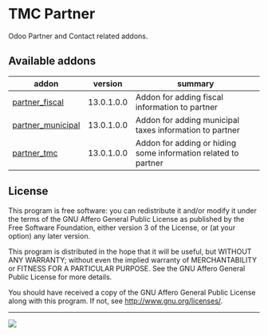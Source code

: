# TMC Partner

Odoo Partner and Contact related addons.

## Available addons

addon | version | summary
--- | --- | ---
[partner_fiscal](partner_fiscal/) | 13.0.1.0.0 | Addon for adding fiscal information to partner
[partner_municipal](partner_municipal/) | 13.0.1.0.0 | Addon for adding municipal taxes information to partner
[partner_tmc](partner_tmc/) | 13.0.1.0.0 | Addon for adding or hiding some information related to partner

## License

This program is free software: you can redistribute it and/or modify it under the terms of the GNU Affero General Public License as published by the Free Software Foundation, either version 3 of the License, or (at your option) any later version.

This program is distributed in the hope that it will be useful, but WITHOUT ANY WARRANTY; without even the implied warranty of MERCHANTABILITY or FITNESS FOR A PARTICULAR PURPOSE. See the GNU Affero General Public License for more details.

You should have received a copy of the GNU Affero General Public License along with this program. If not, see http://www.gnu.org/licenses/.

----

<img src="https://www.tmcrosario.gob.ar/images/tmc_nuevo.png"/>